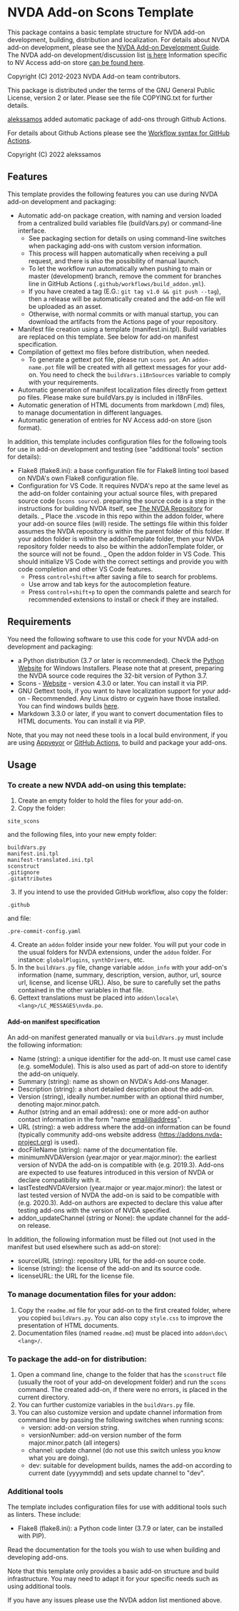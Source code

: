 # NVDA Add-on Scons Template

This package contains a basic template structure for NVDA add-on development, building, distribution and localization.
For details about NVDA add-on development, please see the [NVDA Add-on Development Guide](https://github.com/nvdaaddons/DevGuide/wiki/NVDA-Add-on-Development-Guide).
The NVDA add-on development/discussion list [is here](https://nvda-addons.groups.io/g/nvda-addons)
Information specific to NV Access add-on store [can be found here](https://github.com/nvaccess/addon-datastore).

Copyright (C) 2012-2023 NVDA Add-on team contributors.

This package is distributed under the terms of the GNU General Public License, version 2 or later. Please see the file COPYING.txt for further details.

[alekssamos](https://github.com/alekssamos/) added automatic package of add-ons through Github Actions.

For details about Github Actions please see the [Workflow syntax for GitHub Actions](https://docs.github.com/en/actions/using-workflows/workflow-syntax-for-github-actions).

Copyright (C) 2022 alekssamos

## Features

This template provides the following features you can use during NVDA add-on development and packaging:

- Automatic add-on package creation, with naming and version loaded from a centralized build variables file (buildVars.py) or command-line interface.
  - See packaging section for details on using command-line switches when packaging add-ons with custom version information.
  - This process will happen automatically when receiving a pull request, and there is also the possibility of manual launch.
  - To let the workflow run automatically when pushing to main or master (development) branch, remove the comment for branches line in GitHub Actions (`.github/workflows/build_addon.yml`).
  - If you have created a tag (E.G.: `git tag v1.0 && git push --tag`), then a release will be automatically created and the add-on file will be uploaded as an asset.
  - Otherwise, with normal commits or with manual startup, you can download the artifacts from the Actions page of your repository.
- Manifest file creation using a template (manifest.ini.tpl). Build variables are replaced on this template. See below for add-on manifest specification.
- Compilation of gettext mo files before distribution, when needed.
  - To generate a gettext pot file, please run `scons pot`. An `addon-name.pot` file will be created with all gettext messages for your add-on. You need to check the `buildVars.i18nSources` variable to comply with your requirements.
- Automatic generation of manifest localization files directly from gettext po files. Please make sure buildVars.py is included in i18nFiles.
- Automatic generation of HTML documents from markdown (.md) files, to manage documentation in different languages.
- Automatic generation of entries for NV Access add-on store (json format).

In addition, this template includes configuration files for the following tools for use in add-on development and testing (see "additional tools" section for details):

- Flake8 (flake8.ini): a base configuration file for Flake8 linting tool based on NVDA's own Flake8 configuration file.
- Configuration for VS Code. It requires NVDA's repo at the same level as the add-on folder containing your actual source files, with prepared source code (`scons source`). preparing the source code is a step in the instructions for building NVDA itself, see [The NVDA Repository](https://github.com/nvaccess/nvda) for details.
  _ Place the .vscode in this repo within the addon folder, where your add-on source files (will) reside. The settings file within this folder assumes the NVDA repository is within the parent folder of this folder. If your addon folder is within the addonTemplate folder, then your NVDA repository folder needs to also be within the addonTemplate folder, or the source will not be found.
  _ Open the addon folder in VS Code. This should initialize VS Code with the correct settings and provide you with code completion and other VS Code features.
  - Press `control+shift+m` after saving a file to search for problems.
  - Use arrow and tab keys for the autocompletion feature.
  - Press `control+shift+p` to open the commands palette and search for recommended extensions to install or check if they are installed.

## Requirements

You need the following software to use this code for your NVDA add-on development and packaging:

- a Python distribution (3.7 or later is recommended). Check the [Python Website](https://www.python.org) for Windows Installers. Please note that at present, preparing the NVDA source code requires the 32-bit version of Python 3.7.
- Scons - [Website](https://www.scons.org/) - version 4.3.0 or later. You can install it via PIP.
- GNU Gettext tools, if you want to have localization support for your add-on - Recommended. Any Linux distro or cygwin have those installed. You can find windows builds [here](https://gnuwin32.sourceforge.net/downlinks/gettext.php).
- Markdown 3.3.0 or later, if you want to convert documentation files to HTML documents. You can install it via PIP.

Note, that you may not need these tools in a local build environment, if you are using [Appveyor](https://appveyor.com/) or [GitHub Actions](https://docs.github.com/en/actions/using-workflows/workflow-syntax-for-github-actions), to build and package your add-ons.

## Usage

### To create a new NVDA add-on using this template:

1. Create an empty folder to hold the files for your add-on.
2. Copy the folder:

```
site_scons
```

and the following files, into your new empty folder:

```
buildVars.py
manifest.ini.tpl
manifest-translated.ini.tpl
sconstruct
.gitignore
.gitattributes
```

3. If you intend to use the provided GitHub workflow, also copy the folder:

```
.github
```

and file:

```
.pre-commit-config.yaml
```

4. Create an `addon` folder inside your new folder. You will put your code in the usual folders for NVDA extensions, under the `addon` folder. For instance: `globalPlugins`, `synthDrivers`, etc.
5. In the `buildVars.py` file, change variable `addon_info` with your add-on's information (name, summary, description, version, author, url, source url, license, and license URL). Also, be sure to carefully set the paths contained in the other variables in that file.
6. Gettext translations must be placed into `addon\locale\<lang>/LC_MESSAGES\nvda.po`.

#### Add-on manifest specification

An add-on manifest generated manually or via `buildVars.py` must include the following information:

- Name (string): a unique identifier for the add-on. It must use camel case (e.g. someModule). This is also used as part of add-on store to identify the add-on uniquely.
- Summary (string): name as shown on NVDA's Add-ons Manager.
- Description (string): a short detailed description about the add-on.
- Version (string), ideally number.number with an optional third number, denoting major.minor.patch.
- Author (string and an email address): one or more add-on author contact information in the form "name <email@address>".
- URL (string): a web address where the add-on information can be found (typically community add-ons website address (https://addons.nvda-project.org) is used).
- docFileName (string): name of the documentation file.
- minimumNVDAVersion (year.major or year.major.minor): the earliest version of NVDA the add-on is compatible with (e.g. 2019.3). Add-ons are expected to use features introduced in this version of NVDA or declare compatibility with it.
- lastTestedNVDAVersion (year.major or year.major.minor): the latest or last tested version of NVDA the add-on is said to be compatible with (e.g. 2020.3). Add-on authors are expected to declare this value after testing add-ons with the version of NVDA specified.
- addon_updateChannel (string or None): the update channel for the add-on release.

In addition, the following information must be filled out (not used in the manifest but used elsewhere such as add-on store):

- sourceURL (string): repository URL for the add-on source code.
- license (string): the license of the add-on and its source code.
- licenseURL: the URL for the license file.

### To manage documentation files for your addon:

1. Copy the `readme.md` file for your add-on to the first created folder, where you copied `buildVars.py`. You can also copy `style.css` to improve the presentation of HTML documents.
2. Documentation files (named `readme.md`) must be placed into `addon\doc\<lang>/`.

### To package the add-on for distribution:

1. Open a command line, change to the folder that has the `sconstruct` file (usually the root of your add-on development folder) and run the `scons` command. The created add-on, if there were no errors, is placed in the current directory.
2. You can further customize variables in the `buildVars.py` file.
3. You can also customize version and update channel information from command line by passing the following switches when running scons:
   - version: add-on version string.
   - versionNumber: add-on version number of the form major.minor.patch (all integers)
   - channel: update channel (do not use this switch unless you know what you are doing).
   - dev: suitable for development builds, names the add-on according to current date (yyyymmdd) and sets update channel to "dev".

### Additional tools

The template includes configuration files for use with additional tools such as linters. These include:

- Flake8 (flake8.ini): a Python code linter (3.7.9 or later, can be installed with PIP).

Read the documentation for the tools you wish to use when building and developing add-ons.

Note that this template only provides a basic add-on structure and build infrastructure. You may need to adapt it for your specific needs such as using additional tools.

If you have any issues please use the NVDA addon list mentioned above.
